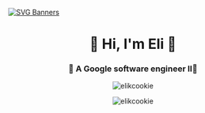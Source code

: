 [![SVG Banners](https://svg-banners.vercel.app/api?type=rainbow&text1=Welcome%20to%20my%20Github%20&width=1600&height=400)](https://github.com/Akshay090/svg-banners)

<h1 align="center">💐 Hi, I'm Eli 💐</h1>
<h3 align="center">🌱  A Google software engineer II🌱</h3>
<p align="center">
  <img src="https://github-readme-stats.vercel.app/api/top-langs?username=elikookie&show_icons=true&locale=en&layout=compact&hide=html,javascript,css" alt="elikcookie" />
</p>

<p align="center"> 
  <img src="https://komarev.com/ghpvc/?username=elikcookie&label=Profile%20views&color=0e75b6&style=flat" alt="elikcookie" /> 
</p>
